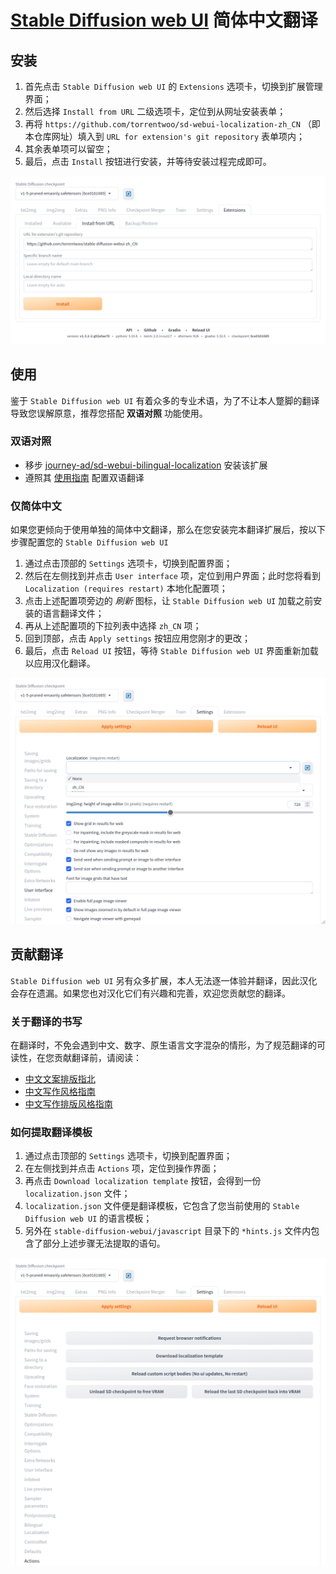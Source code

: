 # [Stable Diffusion web UI](https://github.com/AUTOMATIC1111/stable-diffusion-webui) 简体中文翻译

## 安装

1. 首先点击 `Stable Diffusion web UI` 的 `Extensions` 选项卡，切换到扩展管理界面；
2. 然后选择 `Install from URL` 二级选项卡，定位到从网址安装表单；
3. 再将 `https://github.com/torrentwoo/sd-webui-localization-zh_CN` （即本仓库网址）填入到 `URL for extension's git repository` 表单项内；
4. 其余表单项可以留空；
5. 最后，点击 `Install` 按钮进行安装，并等待安装过程完成即可。

![](Installation.png)

## 使用

鉴于 `Stable Diffusion web UI` 有着众多的专业术语，为了不让本人蹩脚的翻译导致您误解原意，推荐您搭配 **双语对照** 功能使用。

### 双语对照

- 移步 [journey-ad/sd-webui-bilingual-localization](https://github.com/journey-ad/sd-webui-bilingual-localization) 安装该扩展
- 遵照其 [使用指南](https://github.com/journey-ad/sd-webui-bilingual-localization/blob/main/README_ZH.md) 配置双语翻译

### 仅简体中文

如果您更倾向于使用单独的简体中文翻译，那么在您安装完本翻译扩展后，按以下步骤配置您的 `Stable Diffusion web UI`

1. 通过点击顶部的 `Settings` 选项卡，切换到配置界面；
2. 然后在左侧找到并点击 `User interface` 项，定位到用户界面；此时您将看到 `Localization (requires restart)` 本地化配置项；
3. 点击上述配置项旁边的 *刷新* 图标，让 `Stable Diffusion web UI` 加载之前安装的语言翻译文件；
4. 再从上述配置项的下拉列表中选择 `zh_CN` 项；
5. 回到顶部，点击 `Apply settings` 按钮应用您刚才的更改；
6. 最后，点击 `Reload UI` 按钮，等待 `Stable Diffusion web UI` 界面重新加载以应用汉化翻译。

![](Localization.png)

## 贡献翻译

`Stable Diffusion web UI` 另有众多扩展，本人无法逐一体验并翻译，因此汉化会存在遗漏。如果您也对汉化它们有兴趣和完善，欢迎您贡献您的翻译。

### 关于翻译的书写

在翻译时，不免会遇到中文、数字、原生语言文字混杂的情形，为了规范翻译的可读性，在您贡献翻译前，请阅读：

- [中文文案排版指北](https://github.com/sparanoid/chinese-copywriting-guidelines)
- [中文写作风格指南](https://github.com/richardchien/chinese-writing-style-guide)
- [中文写作排版风格指南](https://github.com/RightCapitalHQ/chinese-style-guide)

### 如何提取翻译模板

1. 通过点击顶部的 `Settings` 选项卡，切换到配置界面；
2. 在左侧找到并点击 `Actions` 项，定位到操作界面；
3. 再点击 `Download localization template` 按钮，会得到一份 `localization.json` 文件；
4. `localization.json` 文件便是翻译模板，它包含了您当前使用的 `Stable Diffusion web UI` 的语言模板；
5. 另外在 `stable-diffusion-webui/javascript` 目录下的 `*hints.js` 文件内包含了部分上述步骤无法提取的语句。

![](Contribution.png)
